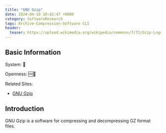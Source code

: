 ```yaml
---
title: "GNU Gzip"
date: 2024-04-10 10:42:47 +0800
category: SoftwareResearch
tags: Archive-Compression-Software CLI
header:
  teaser: https://upload.wikimedia.org/wikipedia/commons/f/f2/Gzip-Logo.svg
---
```


## Basic Information

System: 🐧

Openness: 🆓📖

Related Sites:

* [GNU Gzip](https://www.gnu.org/software/tar/)

## Introduction

GNU Gzip is a software for compressing and decompressing GZ format files.
